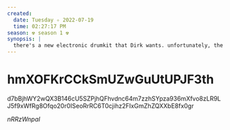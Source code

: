 ```yaml
---
created:
  date: Tuesday ✧ 2022-07-19
  time: 02:27:17 PM
season: ☢ season 1 ☢
synopsis: |
  there's a new electronic drumkit that Dirk wants. unfortunately, the closest store that has it is an hour away
---
```


# hmXOFKrCCkSmUZwGuUtUPJF3th

d7bBjhWY2wQX3B146cU5SZPjhQFhvdnc64m7zzhSYpza936mXfvo8zLR9LJ5f9xWfRg8Ofqo20r0ISeoRrRC6T0cjihz2FIxGmZhZQXXbE8fx0gr

*nRRzWnpaI*

